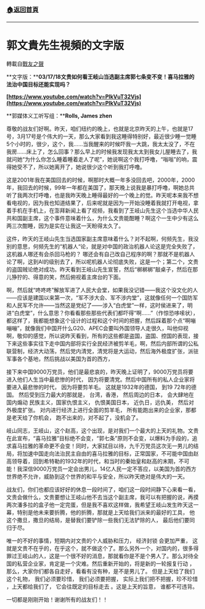 ###  [:house:返回首頁](https://github.com/ourhimalayas/txt)
---
# 郭文貴先生視頻的文字版
轉載自[戰友之聲](http://littleantvoice.blogspot.com)

**文字版：****03/17/18文贵如何看王岐山当选副主席郭七条变不变！喜马拉雅的法治中国目标还能实现吗？**



**[https://www.youtube.com/watch?v=PIkVuT32Vjs](https://www.youtube.com/watch?v=PIkVuT32Vjs)**



**郭媒体义工听写组：****Rolls, James zhen**



尊敬的战友们好啊。昨天，咱们纽约的晚上，也就是北京昨天的上午，也就是17号，3月17号是个伟大的一天，那么大家看到我这睡得特别好，最近很少睡一觉睡5个小时的，很少，这个，我……当我醒来的时候吓我一大跳，我太太没了，不在我房……床上了，怎么回事？那么早上的时候我发现我太太到我女儿屋睡去了，我就问她“为什么你怎么睡着睡着走人了呢”，她说啊这个我打呼噜，“嗡嗡”的响，震得她受不了，所以她离开了，她说很少这个听到我打呼噜。



这是2001年我在美国回去的时候，啊那时大概一年多没回去吧，2000年，2000年，我回去的时候，99年一年都在美国了，那天晚上说我是暴打呼噜，啊她总共听了我两次打呼噜，也是我昨天晚上睡得最好的一个晚上的觉。昨天呢本来我不想看电视的，因为我也知道结果了，后来呢就是因为一开始没睡着我就打开电视，拿着手机在手机上，在澎拜新闻上看了视频，我看到了王岐山先生这个当选中华人民共和国副主席，这个事件意味着什么，为什么文贵能酣睡？啊这个一生中少有这么两三次酣睡，因为是实在让我这一天盼得太久了。



这件，昨天的王岐山先生当选国家副主席意味着什么？对不起啊，何频先生，我没别的意思，何频先生的“机器人“论，就是对中国的政治机器人论这是完全失败了，这机器人哪还有会杀回马枪的？ 哪还会有自己改自己程序的啊？那就不是机器人论了啊，这到AI的级别去了，所以呢机器人论彻底失败，这是一个；第二个，文贵的盗国贼论绝对成功。昨天看到王岐山先生宣誓，然后“梆梆梆”敲桌子，然后在那儿狰狞的、得意的笑，然后俯视着主席台的下面。



啊，然后就“咚咚咚”解放军进了人民大会堂，如果我没记错——我这个没文化的人——应该是建国以来第一次，“军不涉大会、军不涉内堂”，这就像任何一个国防军和人民军不允许——当然这是党纪了——涉入“白虎堂”一样，这时侯进来了，明进“白虎堂”，什么意思？你看看那些那些代表们都吓得“啊……”（作惊恐哆嗦状），都这样了，我都能想象这个设计的过程和这个时间的把握，然后踩着那个点“啊嘣嘣嘣”，就像我们中国开什么G20、APEC会要叫外国领导人走很久，叫他仰视啊，敬仰的感觉，所以说昨天看到，所有的这些都是盗国，盗国、控国的表现，接下来这些事实往下走中国内部将实行全民经济被剪羊毛，啊，然后内部所谓的公私联营制，经济大动荡，然后党内清党，清党将是大运动，然后海外极度扩张，派驻军事各个基地，然后挑战以美国为首的西方，



接下来中国9000万党员，他们是最悲哀的，昨天晚上证明了，9000万党员将要进入他们人生当中最悲惨的时代， 因为将要清党。然后中国所有的私人企业家将要进入最悲惨的时代， 因为将要剪羊毛。 这就是1932年的德国， 到19 72年的德国。 然后受到压力最大的那就是， 台湾，香港， 然后周边的日本， 会大肆地在国内煽动 民族主义，国家仇恨主义， 仇恨美国日本， 近仇日，远仇美， 然后对外极度扩张。 对内进行经济上进行全面的剪羊毛， 所有能跑出来的企业家，那都是老天给了你机会， 跑不出来的，对不起了，没机会了。



岐山同志，王岐山，这个赵高，这个出现，是对我们一个最大的上天的礼物。文贵在此宣布，“喜马拉雅”目标绝不会变，“郭七条”原则不会变，以爆料为手段的，追求喜马拉雅的革命更不会变！同时，大家拭目以待，九千万党员这次无一男儿的结局，将加速中国走向法治民主自由的喜马拉雅的目标，正常国家，不可能中国由赵高领导着，回到希特勒的1932年的时代，和当时的秦始皇和赵高的末期，不可能！我深信9000万党员一定会出男儿，14亿人民一定不答应，以美国为首的西方世界绝不允许，威胁到这个世界的和平与安全，所以昨天绝对是伟大的一天。



战友们，你们也都应该好好的休息一段时间了，咱们这一段时间静下心来看一看，文贵会做什么，文贵要想让王岐山他不去当这个副主席，我可以有把握的说，再摸两次潘多拉的盒子他一定完蛋，但是我不喜欢这样做，我希望王岐山发生昨天这一幕，特别是他未来要折腾，他的折腾，那就是上天给我们派来的最好的工具， 他这个撒旦，撒旦的结局，是替我们要铲除一些我们无法铲除的人， 最后他们要同归于尽。



唯一的不好的事情，短期内对文贵的个人威胁和压力， 经济封锁 会更加严重， 这就是文贵不在乎的，在乎这个，就不做这个了。那么另外一个，对国内的，很多得罪过王岐山的人，这是一个很不好的消息，那就看你是不是个男人了。那么对待全国的私营企业家，肯定是一个灾难。然后重新开始的，将是新的一轮报复行动 ，那么，大家你们都各自走好，看看有没有种，是不是男儿了。 但是上天给了我们这个礼物， 我们必须要珍惜， 我们必须要把握， 实际上我们把不把握，珍不珍惜 ，上天都给我们了， 它会往既定的目标走去 。这是上天的旨意， 谁都不可违背。



一切都是刚刚开始！谢谢所有的战友们！！